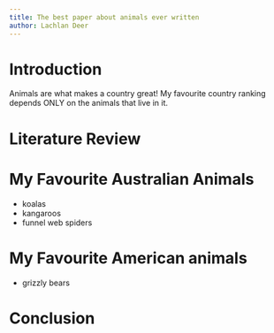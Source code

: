 ```yaml
---
title: The best paper about animals ever written
author: Lachlan Deer
---
```


# Introduction

Animals are what makes a country great!
My favourite country ranking depends ONLY on the animals that live in it.

# Literature Review

# My Favourite Australian Animals

* koalas
* kangaroos
* funnel web spiders

# My Favourite American animals

* grizzly bears

# Conclusion
